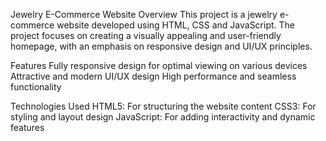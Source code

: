 Jewelry E-Commerce Website
Overview
This project is a jewelry e-commerce website developed using HTML, CSS and JavaScript. 
The project focuses on creating a visually appealing and user-friendly homepage, with an emphasis on responsive design and UI/UX principles.

Features
Fully responsive design for optimal viewing on various devices
Attractive and modern UI/UX design
High performance and seamless functionality

Technologies Used
HTML5: For structuring the website content
CSS3: For styling and layout design
JavaScript: For adding interactivity and dynamic features
